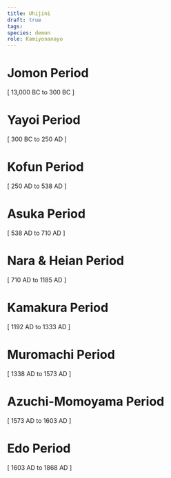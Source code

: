 ```yaml
---
title: Uhijini
draft: true
tags:
species: demon
role: Kamiyonanayo
---
```


# Jomon Period
[ 13,000 BC to 300 BC ]

# Yayoi Period 
[ 300 BC to 250 AD ]

# Kofun Period 
[ 250 AD to 538 AD ]

# Asuka Period 
[ 538 AD to 710 AD ]

# Nara & Heian Period 
[ 710 AD to 1185 AD ]

# Kamakura Period 
[ 1192 AD to 1333 AD ]

# Muromachi Period 
[ 1338 AD to 1573 AD ]

# Azuchi-Momoyama Period 
[ 1573 AD to 1603 AD ]

# Edo Period 
[ 1603 AD to 1868 AD ]
